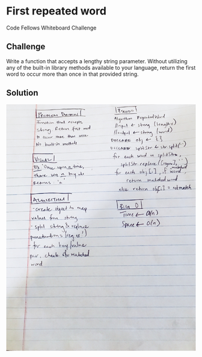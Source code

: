 # First repeated word
Code Fellows Whiteboard Challenge

## Challenge
Write a function that accepts a lengthy string parameter.
Without utilizing any of the built-in library methods available to your language, return the first word to occur more than once in that provided string.

## Solution
![Whiteboard](https://raw.githubusercontent.com/hjmendoza/data-structures-and-algorithms/repeated-word/assets/repeated_word.jpg)



